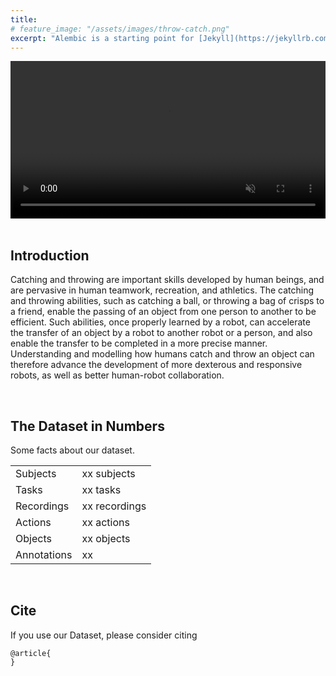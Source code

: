 ```yaml
---
title:  
# feature_image: "/assets/images/throw-catch.png"
excerpt: "Alembic is a starting point for [Jekyll](https://jekyllrb.com/) projects. Rather than starting from scratch, this boilerplate is designed to get the ball rolling immediately. Install it, configure it, tweak it, push it."
---
```


<div class="container">
    <div class="row">
        <div class="col-lg-16">
    		<video muted autoplay loop width="100%">
        		<source src="assets/videos/throw-catch-clip.mp4" type="video/mp4">
                	<source src="aligned.mp4" type="video/mp4">
        		sorry
    		</video>
        </div>
    </div>
</div>



<!-- {% include video.html id="TTMi05F0iEE" %}

{% include button.html text="Paper" link="https://buymeacoffee.com/daviddarnes#support" color="#f68140" %} {% include button.html text="Github" icon="github" link="https://github.com/daviddarnes/alembic" color="#0366d6" %} {% include button.html text="Dataset" link="https://lipengroboticsx.github.io/dataset/" color="#f68159" %} {% include button.html text="Tweet it" icon="twitter" link="https://twitter.com/intent/tweet/?url=https://alembic.darn.es&text=Alembic%20-%20A%20Jekyll%20boilerplate%20theme&via=DavidDarnes" color="#0d94e7" %}  -->

<br>

## Introduction

Catching and throwing are important skills developed by human beings, and are pervasive in human teamwork, recreation, and athletics. The catching and throwing abilities, such as catching a ball, or throwing a bag of crisps to a friend, enable the passing of an object from one person to another to be efficient. Such abilities, once properly learned by a robot, can accelerate the transfer of an object by a robot to another robot or a person, and also enable the transfer to be completed in a more precise manner. Understanding and modelling how humans catch and throw an object can therefore advance the development of more dexterous and responsive robots, as well as better human-robot collaboration.

<br>

## The Dataset in Numbers
Some facts about our dataset.

| | |
|  ----       | ----          |
| Subjects    | xx subjects   |
|Tasks        |  xx tasks     |
|Recordings   | xx recordings |
|Actions      |  xx actions   |
|Objects      | xx objects    |
|Annotations  |xx             |

<br>


## Cite

If you use our Dataset, please consider citing

```
@article{
}
```




